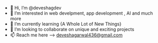 - 👋 Hi, I’m @deveshagdev
- 👀 I’m interested in web develpment, app development , AI and much more
- 🌱 I’m currently learning {A Whole Lot of New Things}
- 💞️ I’m looking to collaborate on unique and exciting projects
- 📫 Reach me here --> deveshagarwal436@gmail.com 

<!---
deveshagdev/deveshagdev is a ✨ special ✨ repository because its `README.md` (this file) appears on your GitHub profile.
You can click the Preview link to take a look at your changes.
--->
